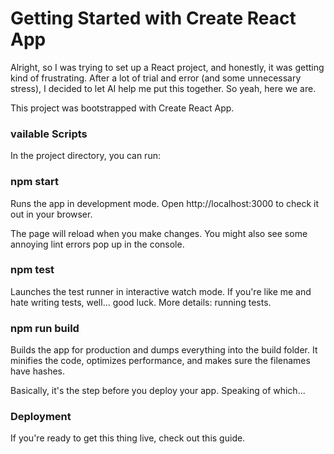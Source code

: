 # Getting Started with Create React App
Alright, so I was trying to set up a React project, and honestly, it was getting kind of frustrating. After a lot of trial and error (and some unnecessary stress), I decided to let AI help me put this together. So yeah, here we are.

This project was bootstrapped with Create React App.

### vailable Scripts
In the project directory, you can run:

### npm start
Runs the app in development mode.
Open http://localhost:3000 to check it out in your browser.

The page will reload when you make changes.
You might also see some annoying lint errors pop up in the console.

### npm test
Launches the test runner in interactive watch mode.
If you're like me and hate writing tests, well... good luck.
More details: running tests.

### npm run build
Builds the app for production and dumps everything into the build folder.
It minifies the code, optimizes performance, and makes sure the filenames have hashes.

Basically, it's the step before you deploy your app. Speaking of which...

### Deployment
If you're ready to get this thing live, check out this guide.


